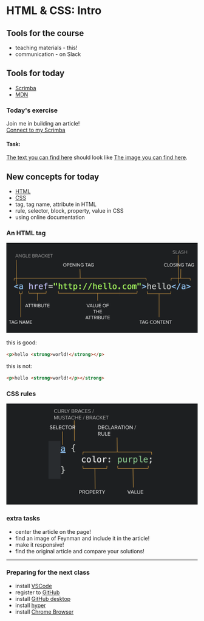 # HTML & CSS: Intro

## Tools for the course

- teaching materials - this!
- communication - on Slack

## Tools for today

- [Scrimba](https://scrimba.com/)
- [MDN](https://developer.mozilla.org/en-US/docs/Web)

### Today's exercise

Join me in building an article!   
[Connect to my Scrimba]()

#### Task:
[The text you can find here](./assets/feynman.txt)
should look like
[The image you can find here](./assets/feynman.png).

## New concepts for today

- [HTML](https://developer.mozilla.org/en-US/docs/Web/HTML)
- [CSS](https://developer.mozilla.org/en-US/docs/Web/CSS)
- tag, tag name, attribute in HTML
- rule, selector, block, property, value in CSS
- using online documentation

### An HTML tag

![anatomy image](./assets/HTML_anatomy.png)

this is good:
```HTML
<p>hello <strong>world!</strong></p>
```
this is not:
```HTML
<p>hello <strong>world!</p></strong>
```

### CSS rules

![anatomy image](./assets/CSS_anatomy.png)

### extra tasks

- center the article on the page!
- find an image of Feynman and include it in the article!
- make it responsive!
- find the original article and compare your solutions!

***

### Preparing for the next class

- install [VSCode](https://code.visualstudio.com/)
- register to [GitHub](https://github.com/)
- install [GitHub desktop](https://desktop.github.com/)
- install [hyper](https://hyper.is/)
- install [Chrome Browser](https://www.google.com/chrome/)
